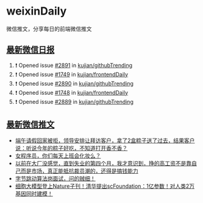 # weixinDaily
微信推文，分享每日的前端微信推文

## [最新微信日报](https://github.com/kujian/weixinDaily/issues)

<!--START_SECTION:activity-->
1. ❗ Opened issue [#2891](https://github.com/kujian/githubTrending/issues/2891) in [kujian/githubTrending](https://github.com/kujian/githubTrending)
2. ❗ Opened issue [#1749](https://github.com/kujian/frontendDaily/issues/1749) in [kujian/frontendDaily](https://github.com/kujian/frontendDaily)
3. ❗ Opened issue [#2890](https://github.com/kujian/githubTrending/issues/2890) in [kujian/githubTrending](https://github.com/kujian/githubTrending)
4. ❗ Opened issue [#1748](https://github.com/kujian/frontendDaily/issues/1748) in [kujian/frontendDaily](https://github.com/kujian/frontendDaily)
5. ❗ Opened issue [#2889](https://github.com/kujian/githubTrending/issues/2889) in [kujian/githubTrending](https://github.com/kujian/githubTrending)
<!--END_SECTION:activity-->


## [最新微信推文](https://weixin.qdkfweb.cn/)

<!-- BLOG-POST-LIST:START -->
- [端午请假回家被拒，领导安排让拜访客户，拿了2盒粽子送了过去，结果客户说：听说今年的粽子好吃，不知道打开香不香？](https://weixin.qdkfweb.cn/49280.html)
- [女程序员，你们每天上班会化妆么？](https://weixin.qdkfweb.cn/49294.html)
- [以前在大厂没感觉，直到失业的第四个月，我才意识到，挣的高工资不是靠自己而是市场，真正能抵抗裁员潮的，还得是搞钱能力](https://weixin.qdkfweb.cn/49281.html)
- [字节跳动算法岗面试，问的贼细！](https://weixin.qdkfweb.cn/49304.html)
- [细胞大模型登上Nature子刊！清华提出scFoundation：1亿参数！对人类2万基因同时建模！](https://weixin.qdkfweb.cn/49305.html)
<!-- BLOG-POST-LIST:END -->